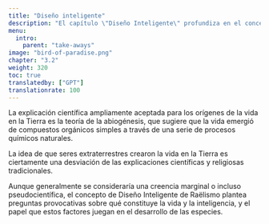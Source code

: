 ```yaml
---
title: "Diseño inteligente"
description: "El capítulo \"Diseño Inteligente\" profundiza en el concepto de que la vida en la Tierra es el resultado de una creación intencional por parte de una civilización extraterrestre avanzada, en oposición a procesos evolutivos aleatorios. Este capítulo exploraría las complejidades de esta teoría, examinando evidencias y argumentos que apoyan la idea de una fuerza deliberada e inteligente detrás del desarrollo de la vida y la civilización humana. También podría abordar las implicaciones más amplias de esta perspectiva, desafiando las visiones científicas y filosóficas convencionales sobre la evolución y el origen de la vida."
menu:
  intro:
    parent: "take-aways"
image: "bird-of-paradise.png"
chapter: "3.2"
weight: 320
toc: true
translatedby: ["GPT"]
translationrate: 100
---
```


La explicación científica ampliamente aceptada para los orígenes de la vida en la Tierra es la teoría de la abiogénesis, que sugiere que la vida emergió de compuestos orgánicos simples a través de una serie de procesos químicos naturales.

La idea de que seres extraterrestres crearon la vida en la Tierra es ciertamente una desviación de las explicaciones científicas y religiosas tradicionales.

Aunque generalmente se consideraría una creencia marginal o incluso pseudocientífica, el concepto de Diseño Inteligente de Raëlismo plantea preguntas provocativas sobre qué constituye la vida y la inteligencia, y el papel que estos factores juegan en el desarrollo de las especies.
